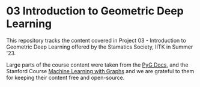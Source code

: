 # 03 Introduction to Geometric Deep Learning
This repository tracks the content covered in Project 03 - Introduction to Geometric Deep Learning offered by the Stamatics Society, IITK in Summer '23.

Large parts of the course content were taken from the [PyG Docs](https://pytorch-geometric.readthedocs.io/en/latest/get_started/colabs.html), and the Stanford Course [Machine Learning with Graphs](https://web.stanford.edu/class/cs224w/index.html#schedule) and we are grateful to them for keeping their content free and open-source.
